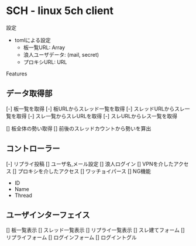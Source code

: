 # SCH - linux 5ch client


設定

- tomlによる設定
  - 板一覧URL: Array
  - 浪人ユーザデータ: (mail, secret)
  - プロキシURL: URL

Features
## データ取得部
[-] 板一覧を取得
[-] 板URLからスレッド一覧を取得
[-] スレッドURLからスレ一覧を取得
[-] スレ一覧からスレURLを取得
[-] スレURLからレス一覧を取得

[] 板全体の勢い取得
[] 前後のスレッドカウントから勢いを算出

## コントローラー
[-] リプライ投稿
[] ユーザ名,メール設定
[] 浪人ログイン
[] VPNを介したアクセス
[] プロキシを介したアクセス
[] ワッチョイパース
[] NG機能
  - ID
  - Name
  - Thread

## ユーザインターフェイス
[] 板一覧表示
[] スレッド一覧表示
[] リプライ一覧表示
[] スレ建てフォーム
[] リプライフォーム
[] ログインフォーム
[] ログイントグル

